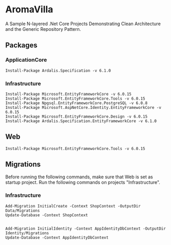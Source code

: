 # AromaVilla

A Sample N-layered .Net Core Projects Demonstrating
	Clean Architecture and the Generic Repository Pattern.

## Packages

### ApplicationCore
```
Install-Package Ardalis.Specification -v 6.1.0
```

### Infrastructure
```
Install-Package Microsoft.EntityFrameworkCore -v 6.0.15
Install-Package Microsoft.EntityFrameworkCore.Tools -v 6.0.15
Install-Package Npgsql.EntityFrameworkCore.PostgreSQL -v 6.0.8
Install-Package Microsoft.AspNetCore.Identity.EntityFrameworkCore -v 6.0.15
Install-Package Microsoft.EntityFrameworkCore.Design -v 6.0.15
Install-Package Ardalis.Specification.EntityFrameworkCore -v 6.1.0
```

## Web
```
Install-Package Microsoft.EntityFrameworkCore.Tools -v 6.0.15
```

## Migrations 
Before running the following commands, make sure that Web is set as startup project. Run the following commands on projects "Infrastructure".

### Infrastructure
```
Add-Migration InitialCreate -Context ShopContext -OutputDir Data/Migrations
Update-Database -Context ShopContext


Add-Migration InitialIdentity -Context AppIdentityDbContext -OutputDir Identity/Migrations
Update-Database -Context AppIdentityDbContext
```
